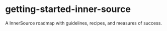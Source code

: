 # getting-started-inner-source
A InnerSource roadmap with guidelines, recipes, and measures of success.
